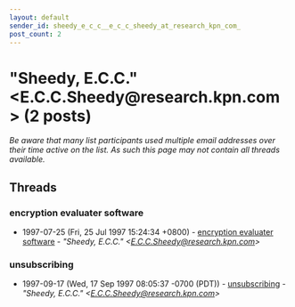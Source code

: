 ```yaml
---
layout: default
sender_id: sheedy_e_c_c__e_c_c_sheedy_at_research_kpn_com_
post_count: 2
---
```


# "Sheedy, E.C.C." <E.C.C.Sheedy<span>@</span>research.kpn.com> (2 posts)

_Be aware that many list participants used multiple email addresses over their time active on the list. As such this page may not contain all threads available._

## Threads

### encryption evaluater software
+ 1997-07-25 (Fri, 25 Jul 1997 15:24:34 +0800) - [encryption evaluater software](/archive/1997/07/75bf09d98a11122193f300168be7b5a8576b8259381f23a07941fa8857bcc222) - _"Sheedy, E.C.C." \<E.C.C.Sheedy@research.kpn.com\>_

### unsubscribing
+ 1997-09-17 (Wed, 17 Sep 1997 08:05:37 -0700 (PDT)) - [unsubscribing](/archive/1997/09/46a8c551f43d9c9be991584b7cd597d08e915282f48a1fef6534af4325afed59) - _"Sheedy, E.C.C." \<E.C.C.Sheedy@research.kpn.com\>_


